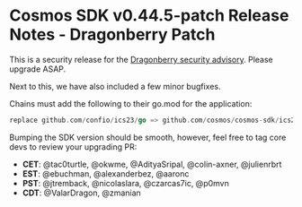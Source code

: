 # Cosmos SDK v0.44.5-patch Release Notes - Dragonberry Patch

This is a security release for the [Dragonberry security advisory](https://forum.cosmos.network/t/ibc-security-advisory-dragonberry/7702).
Please upgrade ASAP.

Next to this, we have also included a few minor bugfixes.

Chains must add the following to their go.mod for the application:

```go
replace github.com/confio/ics23/go => github.com/cosmos/cosmos-sdk/ics23/go
```

Bumping the SDK version should be smooth, however, feel free to tag core devs to review your upgrading PR:

- **CET**: @tac0turtle, @okwme, @AdityaSripal, @colin-axner, @julienrbrt
- **EST**: @ebuchman, @alexanderbez, @aaronc
- **PST**: @jtremback, @nicolaslara, @czarcas7ic, @p0mvn
- **CDT**: @ValarDragon, @zmanian
